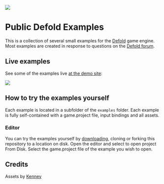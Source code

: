 ![](images/logo.png)

# Public Defold Examples
This is a collection of several small examples for the [Defold](http://www.defold.com) game engine. Most examples are created in response to questions on the [Defold forum](https://forum.defold.com).

## Live examples
See some of the examples live [at the demo site](http://britzl.github.io/publicexamples/):

[![](images/demo_site.png)](http://britzl.github.io/publicexamples/)

## How to try the examples yourself
Each example is located in a subfolder of the `examples` folder. Each example is fully self-contained with a game.project file, input bindings and all assets.

### Editor
You can try the examples yourself by [downloading](https://github.com/britzl/publicexamples/archive/master.zip), cloning or forking this repository to a location on disk. Open the editor and select to open project From Disk. Select the game.project file of the example you wish to open.

## Credits
Assets by [Kenney](http://www.kenney.nl)
